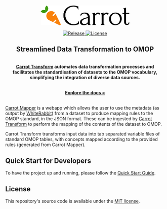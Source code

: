 <p align="center">
  <a href="https://carrot.ac.uk/" target="_blank">
  <picture>
    <source media="(prefers-color-scheme: dark)" srcset="/images/logo-dark.png">
    <img alt="Carrot Logo" src="/images/logo-primary.png" width="280"/>
  </picture>
  </a>
</p>

<p align="center">

<a href="https://github.com/Health-Informatics-UoN/carrot-transform/releases">
  <img src="https://img.shields.io/github/v/release/Health-Informatics-UoN/carrot-transform" alt="Release">
</a>
<a href="https://opensource.org/license/mit">
  <img src="https://img.shields.io/badge/License-MIT-yellow.svg" alt="License">
</a>
</p>

<div align="center">
  <strong>
  <h2>Streamlined Data Transformation to OMOP</h2><br />
<a href="https://carrot.ac.uk/">Carrot Transform</a> automates data transformation processes and facilitates the standardisation of datasets to the OMOP vocabulary, simplifying the integration of diverse data sources.
  <br />
  </strong>
</div>

<p align="center">
  <br />
  <a href="https://carrot.ac.uk/transform" rel="dofollow"><strong>Explore the docs »</strong></a>
  <br />
<br />  

<a href="https://carrot.ac.uk/">Carrot Mapper</a> is a webapp which allows the user to use the metadata (as output by [WhiteRabbit](https://github.com/OHDSI/WhiteRabbit)) from a dataset to produce mapping rules to the OMOP standard, in the JSON format. These can be ingested by [Carrot Transform](https://carrot.ac.uk/transform/quickstart) to perform the mapping of the contents of the dataset to OMOP.

Carrot Transform transforms input data into tab separated variable files of standard OMOP tables, with  concepts mapped according to the provided rules (generated from Carrot Mapper).

## Quick Start for Developers

To have the project up and running, please follow the [Quick Start Guide](https://carrot.ac.uk/transform/quickstart).

## License

This repository's source code is available under the [MIT license](LICENSE).
